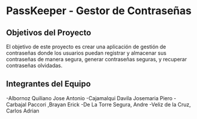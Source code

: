 # PassKeeper - Gestor de Contraseñas

## Objetivos del Proyecto

El objetivo de este proyecto es crear una aplicación de gestión de contraseñas donde los usuarios puedan registrar y almacenar sus contraseñas de manera segura, generar contraseñas seguras, y recuperar contraseñas olvidadas. 

## Integrantes del Equipo
-Albornoz Quiliano Jose Antonio
-Cajamalqui Davila Josemaria Piero
-Carbajal Paccori ,Brayan Erick
-De La Torre Segura, Andre
-Veliz de la Cruz, Carlos Adrian
